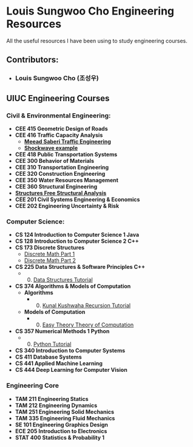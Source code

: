 # Louis Sungwoo Cho Engineering Resources
All the useful resources I have been using to study engineering courses.

## Contributors:
- ### Louis Sungwoo Cho (조성우)

## UIUC Engineering Courses

### Civil & Environmental Engineering:
- **CEE 415 Geometric Design of Roads**
- **CEE 416 Traffic Capacity Analysis**
  - **[Meead Saberi Traffic Engineering](https://www.youtube.com/user/meeadsk/videos)**
  - **[Shockwave example](https://www.youtube.com/watch?v=9QFy9iREWsY)**
- **CEE 418 Public Transportation Systems**
- **CEE 300 Behavior of Materials**
- **CEE 310 Transportation Engineering**
- **CEE 320 Construction Engineering**
- **CEE 350 Water Resources Management**
- **CEE 360 Structural Engineering**
 - **[Structures Free Structural Analysis](https://youtube.com/playlist?list=PL1DE2AA99E4258070)**
- **CEE 201 Civil Systems Engineering & Economics**
- **CEE 202 Engineering Uncertainty & Risk**

### Computer Science:
- **CS 124 Introduction to Computer Science 1 Java**
- **CS 128 Introduction to Computer Science 2 C++**
- **CS 173 Discrete Structures**
  - [Discrete Math Part 1](https://youtube.com/playlist?list=PLl-gb0E4MII28GykmtuBXNUNoej-vY5Rz)
  - [Discrete Math Part 2](https://youtube.com/playlist?list=PLl-gb0E4MII0sGLCJeqDB3y63HZ6lM5LJ)
- **CS 225 Data Structures & Software Principles C++**
  - 0. [Data Structures Tutorial](https://www.youtube.com/watch?v=B31LgI4Y4DQ)
- **CS 374 Algorithms & Models of Computation**
  - **Algorithms**
    - 0. [Kunal Kushwaha Recursion Tutorial](https://youtube.com/playlist?list=PL9gnSGHSqcnp39cTyB1dTZ2pJ04Xmdrod)
  - **Models of Computation**
    - 0. [Easy Theory Theory of Computation](https://youtube.com/playlist?list=PLylTVsqZiRXN3Q86XJV6OWOmIzvVZs75E)
- **CS 357 Numerical Methods 1 Python**
    - 00. [Python Tutorial](https://www.youtube.com/watch?v=Ej_02ICOIgs)
- **CS 340 Introduction to Computer Systems**
- **CS 411 Database Systems**
- **CS 441 Applied Machine Learning**
- **CS 444 Deep Learning for Computer Vision**

### Engineering Core
- **TAM 211 Engineering Statics**
- **TAM 212 Engineering Dynamics**
- **TAM 251 Engineering Solid Mechanics**
- **TAM 335 Engineering Fluid Mechanics**
- **SE 101 Engineering Graphics Design**
- **ECE 205 Introduction to Electronics**
- **STAT 400 Statistics & Probability 1**

